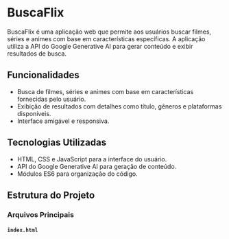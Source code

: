 # BuscaFlix

BuscaFlix é uma aplicação web que permite aos usuários buscar filmes, séries e animes com base em características específicas. A aplicação utiliza a API do Google Generative AI para gerar conteúdo e exibir resultados de busca.

## Funcionalidades

- Busca de filmes, séries e animes com base em características fornecidas pelo usuário.
- Exibição de resultados com detalhes como título, gêneros e plataformas disponíveis.
- Interface amigável e responsiva.

## Tecnologias Utilizadas

- HTML, CSS e JavaScript para a interface do usuário.
- API do Google Generative AI para geração de conteúdo.
- Módulos ES6 para organização do código.

## Estrutura do Projeto

### Arquivos Principais

#### `index.html`
